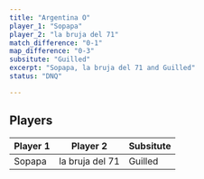 ```yaml
---
title: "Argentina O"
player_1: "Sopapa"
player_2: "la bruja del 71"
match_difference: "0-1"
map_difference: "0-3"
subsitute: "Guilled"
excerpt: "Sopapa, la bruja del 71 and Guilled"
status: "DNQ"

---
```

## Players

| Player 1 | Player 2 | Subsitute |
| -- | -- | -- |
| Sopapa | la bruja del 71 | Guilled |
